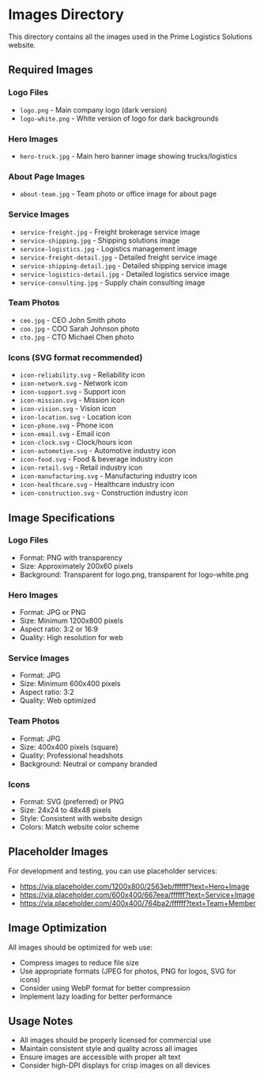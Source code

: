 # Images Directory

This directory contains all the images used in the Prime Logistics Solutions website.

## Required Images

### Logo Files
- `logo.png` - Main company logo (dark version)
- `logo-white.png` - White version of logo for dark backgrounds

### Hero Images
- `hero-truck.jpg` - Main hero banner image showing trucks/logistics

### About Page Images
- `about-team.jpg` - Team photo or office image for about page

### Service Images
- `service-freight.jpg` - Freight brokerage service image
- `service-shipping.jpg` - Shipping solutions image
- `service-logistics.jpg` - Logistics management image
- `service-freight-detail.jpg` - Detailed freight service image
- `service-shipping-detail.jpg` - Detailed shipping service image
- `service-logistics-detail.jpg` - Detailed logistics service image
- `service-consulting.jpg` - Supply chain consulting image

### Team Photos
- `ceo.jpg` - CEO John Smith photo
- `coo.jpg` - COO Sarah Johnson photo
- `cto.jpg` - CTO Michael Chen photo

### Icons (SVG format recommended)
- `icon-reliability.svg` - Reliability icon
- `icon-network.svg` - Network icon
- `icon-support.svg` - Support icon
- `icon-mission.svg` - Mission icon
- `icon-vision.svg` - Vision icon
- `icon-location.svg` - Location icon
- `icon-phone.svg` - Phone icon
- `icon-email.svg` - Email icon
- `icon-clock.svg` - Clock/hours icon
- `icon-automotive.svg` - Automotive industry icon
- `icon-food.svg` - Food & beverage industry icon
- `icon-retail.svg` - Retail industry icon
- `icon-manufacturing.svg` - Manufacturing industry icon
- `icon-healthcare.svg` - Healthcare industry icon
- `icon-construction.svg` - Construction industry icon

## Image Specifications

### Logo Files
- Format: PNG with transparency
- Size: Approximately 200x60 pixels
- Background: Transparent for logo.png, transparent for logo-white.png

### Hero Images
- Format: JPG or PNG
- Size: Minimum 1200x800 pixels
- Aspect ratio: 3:2 or 16:9
- Quality: High resolution for web

### Service Images
- Format: JPG
- Size: Minimum 600x400 pixels
- Aspect ratio: 3:2
- Quality: Web optimized

### Team Photos
- Format: JPG
- Size: 400x400 pixels (square)
- Quality: Professional headshots
- Background: Neutral or company branded

### Icons
- Format: SVG (preferred) or PNG
- Size: 24x24 to 48x48 pixels
- Style: Consistent with website design
- Colors: Match website color scheme

## Placeholder Images

For development and testing, you can use placeholder services:
- https://via.placeholder.com/1200x800/2563eb/ffffff?text=Hero+Image
- https://via.placeholder.com/600x400/667eea/ffffff?text=Service+Image
- https://via.placeholder.com/400x400/764ba2/ffffff?text=Team+Member

## Image Optimization

All images should be optimized for web use:
- Compress images to reduce file size
- Use appropriate formats (JPEG for photos, PNG for logos, SVG for icons)
- Consider using WebP format for better compression
- Implement lazy loading for better performance

## Usage Notes

- All images should be properly licensed for commercial use
- Maintain consistent style and quality across all images
- Ensure images are accessible with proper alt text
- Consider high-DPI displays for crisp images on all devices
